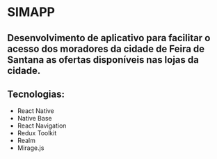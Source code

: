 # SIMAPP

## Desenvolvimento de aplicativo para facilitar o acesso dos moradores da cidade de Feira de Santana as ofertas disponíveis nas lojas da cidade. 

## Tecnologias: 

* React Native
* Native Base
* React Navigation
* Redux Toolkit
* Realm
* Mirage.js

